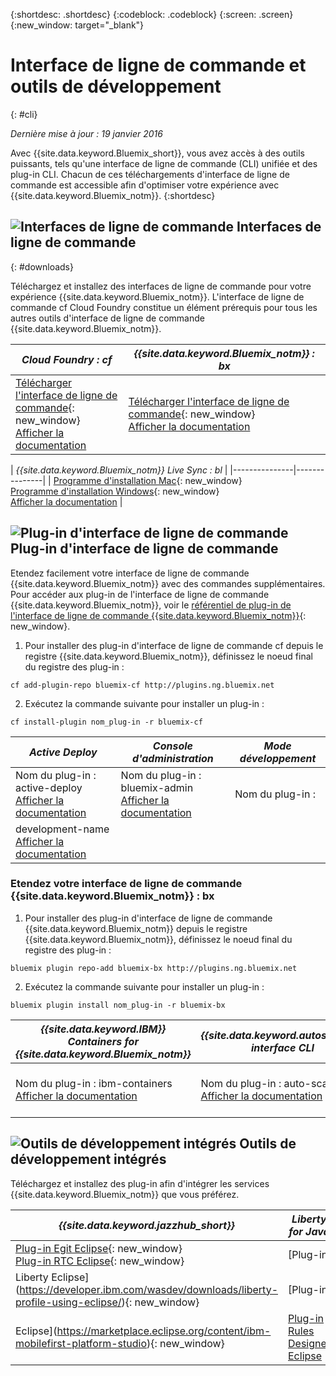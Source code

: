 {:shortdesc: .shortdesc}
{:codeblock: .codeblock}
{:screen: .screen}
{:new_window: target="_blank"}

# Interface de ligne de commande et outils de développement
{: #cli}

*Dernière mise à jour : 19 janvier 2016*

Avec {{site.data.keyword.Bluemix_short}}, vous avez accès à des outils puissants, tels qu'une interface de ligne de commande (CLI) unifiée et des plug-in CLI. Chacun de ces téléchargements d'interface de ligne de commande est accessible afin d'optimiser votre expérience avec {{site.data.keyword.Bluemix_notm}}.
{:shortdesc}

## ![Interfaces de ligne de commande](./images/CLI.png) Interfaces de ligne de commande
{: #downloads}

Téléchargez et installez des interfaces de ligne de commande pour votre expérience
{{site.data.keyword.Bluemix_notm}}. L'interface de ligne de commande cf Cloud Foundry constitue un élément
prérequis pour tous les autres outils d'interface de ligne de commande {{site.data.keyword.Bluemix_notm}}.


| *Cloud Foundry : cf* |	*{{site.data.keyword.Bluemix_notm}} : bx* | 
|---------------------|---------------|
| [Télécharger l'interface de ligne de commande](https://github.com/cloudfoundry/cli/releases){: new_window}  <br> [Afficher la documentation](./reference/cfcommands/index.html) | [Télécharger l'interface de ligne de commande](http://clis.{DomainName}/){: new_window} <br> [Afficher la documentation](./reference/bluemix_cli/index.html)| 

| *{{site.data.keyword.Bluemix_notm}} Live Sync : bl* |
|---------------|---------------|
| [Programme
d'installation Mac](ftp://public.dhe.ibm.com/cloud/bluemix/cli/Bluemix_bl.pkg){: new_window} <br> [Programme d'installation Windows](ftp://public.dhe.ibm.com/cloud/bluemix/cli/Bluemix_bl.exe){: new_window} <br> [Afficher la documentation](./reference/bl/index.html) |


## ![Plug-in d'interface de ligne de commande](./images/CLI_Plugin.png) Plug-in d'interface de ligne de commande

Etendez facilement votre interface de ligne de commande {{site.data.keyword.Bluemix_notm}} avec des commandes supplémentaires. Pour accéder
aux plug-in de l'interface de ligne de commande {{site.data.keyword.Bluemix_notm}}, voir le
[référentiel de plug-in de l'interface de ligne de commande {{site.data.keyword.Bluemix_notm}}](http://plugins.{DomainName}/){: new_window}.

1. Pour installer des plug-in d'interface de ligne de commande cf depuis le registre {{site.data.keyword.Bluemix_notm}}, définissez le noeud
final du registre des
plug-in :
```
cf add-plugin-repo bluemix-cf http://plugins.ng.bluemix.net
```
2. Exécutez la commande suivante pour installer un plug-in :
```
cf install-plugin nom_plug-in -r bluemix-cf
```

| *Active Deploy* | *Console d'administration* | *Mode développement* | 
|-----------------|-----------------|-----------------|
| Nom du plug-in : active-deploy <br>  [Afficher la documentation](../services/ActiveDeploy/index.html#cli) |  Nom du plug-in : bluemix-admin <br> [Afficher la documentation](../cli/plugins/bluemix_admin/index.html) | Nom du plug-in :
development-name <br> [Afficher la documentation](./plugins/dev_mode/index.html) | 

### Etendez votre interface de ligne de commande {{site.data.keyword.Bluemix_notm}} : bx
1. Pour installer des plug-in d'interface de ligne de commande {{site.data.keyword.Bluemix_notm}} depuis le registre {{site.data.keyword.Bluemix_notm}}, définissez le noeud
final du registre des plug-in :
```
bluemix plugin repo-add bluemix-bx http://plugins.ng.bluemix.net
```
2. Exécutez la commande suivante pour installer un plug-in :
```
bluemix plugin install nom_plug-in -r bluemix-bx
```

| *{{site.data.keyword.IBM}} Containers for {{site.data.keyword.Bluemix_notm}}* | *{{site.data.keyword.autoscaling}} interface CLI* | *réseau privé virtuel (VPN)* |
|-----|----|----|
| Nom du plug-in : ibm-containers <br> [Afficher la documentation](https://www.{DomainName}/docs/containers/container_cli_cfic.html#container_cli_cfic) | Nom du plug-in : auto-scaling <br> [Afficher la documentation](./plugins/auto-scaling/index.html) |Nom du plug-in : VPN <br> [Afficher la documentation](./plugins/vpn/index.html) |

## ![Outils de développement intégrés](./images/Integrated_Dev_Tools.png) Outils de développement intégrés


Téléchargez et installez des plug-in afin d'intégrer les services {{site.data.keyword.Bluemix_notm}} que
vous préférez.

| *{{site.data.keyword.jazzhub_short}}* | *Liberty for Java* | *MobileFirst* | *{{site.data.keyword.rules_short}}* |
|-------------|----------|----------|----------|
| [Plug-in Egit Eclipse](https://hub.jazz.net/docs/reference/gitclient/#eclipse_using_egit){: new_window} <br> [Plug-in RTC Eclipse](https://hub.jazz.net/docs/reference/gitclient/#eclipse_using_rtc){: new_window} | [Plug-in
Liberty Eclipse](https://developer.ibm.com/wasdev/downloads/liberty-profile-using-eclipse/){: new_window} | [Plug-in
Eclipse](https://marketplace.eclipse.org/content/ibm-mobilefirst-platform-studio){: new_window} | [Plug-in Rules Designer Eclipse](../services/rules/index.html#rulov002) |
